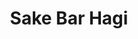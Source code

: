 ---
layout: place
title: "Sake Bar Hagi"
permalink: /new-york/new-york/sake-bar-hagi.html
stateAbbr: NY
stateName: New York
cityName: New York
seo:
  name: "Sake Bar Hagi"
  type: Restaurant
  links: http://www.sakebar-hagi.com/
description: "Cozy, brick-walled Japanese eatery and sake bar, offering yakitori, noodles, and sushi, plus happy hours. Sake Bar Hagi serves delicious sushi in New York, New York. Try fresh Japanese dishes for a great dining experience. Available for takeout, delivery, lunch, and dinner."
place_id: ChIJx-Yt5lNYwokRzwFhNuRwCwQ
photos:
  - name: >-
      places/ChIJx-Yt5lNYwokRzwFhNuRwCwQ/photos/AeeoHcLdNOYP8xLRvK8aowEQgLbZU-WMhOG5D2m2g-qHlfl-lGLrgenRK_z8YIYzITTGrPztul-fqATFWD0kiSKxAcKWez30B1aMOb7Maxc8xO_1UbjytCo7xTl36JV6kV3T3Aw8nlxgjB645gEKHChFeDZgBZGG8zL0H_0Zm9ojEF8JtnjltIIcER14fze-Qivs36TLRf83qnEUa2nkYYAzWiDlhp31vjk86YTgA6sSzHGbeNo6JOzmoIUITgQktwdbVqCdX4bfApj55tx6r87JvqDu8IBfZkbDx2fAdpypVw7ypA
    widthPx: 4032
    heightPx: 3024
    authorAttributions:
      - displayName: Sake Bar Hagi
        uri: https://maps.google.com/maps/contrib/107304864397229136904
        photoUri: >-
          https://lh3.googleusercontent.com/a-/ALV-UjWgzQ4KustiR3xm4AWZndmZMdFYJ8S6kCLBFHhBK0bKuV5PPvrK=s100-p-k-no-mo
    flagContentUri: >-
      https://www.google.com/local/imagery/report/?cb_client=maps_api_places.places_api&image_key=!1e10!2sAF1QipN2IQNRXOoFnsAx_fLjHkQ8_Hnj3t4r_lM6rN-a&hl=en-US
    googleMapsUri: >-
      https://www.google.com/maps/place//data=!3m4!1e2!3m2!1sAF1QipN2IQNRXOoFnsAx_fLjHkQ8_Hnj3t4r_lM6rN-a!2e10!4m2!3m1!1s0x89c25853e62de6c7:0x40b70e4366101cf
  - name: >-
      places/ChIJx-Yt5lNYwokRzwFhNuRwCwQ/photos/AeeoHcK-nW-GbIxxPDk8nhHhuks67RoQyB2MemEAn6SQpSyV3P26MwLLL_LoQg2Je0xV5qL5Se9nE0g1UnE6S8Arp1mkguJhgu3CQx5Bm00OH-XnRw00OMLr7dwqc3Y8M97mOoSXgbpNGs5k732YEHXRscAQr0GcJBd8IUsL_LvMJwIPctnKnXlQVMgiW043VafhvdGcB66-2HE0pF2Rr0mvaePl1LCYbe3JeJVJnD65ZIFHn5--4-WG-n1LA-oNnGo-sk1vNkPm3PQ2wXDejNUV-nb1TjuyrD8H_RqgC2P1ba5a0g
    widthPx: 907
    heightPx: 1209
    authorAttributions:
      - displayName: Sake Bar Hagi
        uri: https://maps.google.com/maps/contrib/107304864397229136904
        photoUri: >-
          https://lh3.googleusercontent.com/a-/ALV-UjWgzQ4KustiR3xm4AWZndmZMdFYJ8S6kCLBFHhBK0bKuV5PPvrK=s100-p-k-no-mo
    flagContentUri: >-
      https://www.google.com/local/imagery/report/?cb_client=maps_api_places.places_api&image_key=!1e10!2sAF1QipO6bY3broLvEiLlQM6fevo9JegOVynGHb-YeshB&hl=en-US
    googleMapsUri: >-
      https://www.google.com/maps/place//data=!3m4!1e2!3m2!1sAF1QipO6bY3broLvEiLlQM6fevo9JegOVynGHb-YeshB!2e10!4m2!3m1!1s0x89c25853e62de6c7:0x40b70e4366101cf
  - name: >-
      places/ChIJx-Yt5lNYwokRzwFhNuRwCwQ/photos/AeeoHcJPmC74vjKdXOP7D9QrYJF1cNUaPdxFQV2YVcT1XtB4-PeF3_WU1xrSESC6DoexoFALYuA5LsxC8vzW_vVVCTi1EQOkJeFfzfDJPF0FRVeBB7Iw_WzcnImyi6vm9fwW1VqdgW3HCIjycNHFJvY6Yr2rAPCRMPpyak9rGzy8r0vncXZ8poz43t_-X-YN6tWPohBbECU1fu98KCDfxC83_6oWIqKXfbjAIoWgrCEzxfP5YBOQiAl_aMYCtEHtzl3KUzt9xP6AN-SW8K6S-gLJblKEiqPSa-uRJV1OYq4BLQFNjgpQS3PN-3CjQy1zGuUsHIW5BHufPMPkeCMtfvQUmi2VTbB1zib5T_tXEBpdP_Ya3u7TXiQ_y0BOD08dTDx42kyxokCQIjPo75WbUhJSp3RL910MYFhbcmGlArjtXdec9Nwc
    widthPx: 4000
    heightPx: 2252
    authorAttributions:
      - displayName: Sam Hahn
        uri: https://maps.google.com/maps/contrib/104963205589015758318
        photoUri: >-
          https://lh3.googleusercontent.com/a/ACg8ocKtw6lOQ0HOr1Ykb9IQuoHRm_wjLT2lbGe0Ry2Jja46ACatqFih=s100-p-k-no-mo
    flagContentUri: >-
      https://www.google.com/local/imagery/report/?cb_client=maps_api_places.places_api&image_key=!1e10!2sCIHM0ogKEICAgMDgscChlAE&hl=en-US
    googleMapsUri: >-
      https://www.google.com/maps/place//data=!3m4!1e2!3m2!1sCIHM0ogKEICAgMDgscChlAE!2e10!4m2!3m1!1s0x89c25853e62de6c7:0x40b70e4366101cf
  - name: >-
      places/ChIJx-Yt5lNYwokRzwFhNuRwCwQ/photos/AeeoHcIl5l7ddK6jPZg-App_xGR3-dpBc3nZLFvnnWd2eYZbgbgB_CiCxCNrZt8BFqCcyE-ZV5PD8ynRTU0jQmgxJZdL59asXuji1s-LSQxpEyx8R9gGTzsX2w9K-ppq9RZ18jhYrjNPBtzrfRSfjeFwQ3Mifh75xEe5ljI9gCYhR_C027dHulM3V6t9GQhH5hSZwusu82xX7meIBL5wllMb6G4UgT27vdALsgfpYQK8oXweeyxwoucNwPgAFBHKCzPCoXmQ-O17hsgUQ74fPgYwHaY7SxVImrcF6vfB8-uWGTopi4wvdcKOi5NKz8P4ZWeKibXVxhxNJrUQGtqDVKGKLWMiFXZj-v9Vh--Cabx4E5PuECq8tIUbSsUrg2gz9RK2TA6vyXlmlN9JAEJz5cBnIrYXYPMDGoHuyPhf9ilx22WQzfTd
    widthPx: 3024
    heightPx: 4032
    authorAttributions:
      - displayName: Doron Magen
        uri: https://maps.google.com/maps/contrib/104692171507760928742
        photoUri: >-
          https://lh3.googleusercontent.com/a-/ALV-UjUs9fJWbQDVLLhw5isyintxyPU8Y8dYDMG4WMa6AmNeraocVqA=s100-p-k-no-mo
    flagContentUri: >-
      https://www.google.com/local/imagery/report/?cb_client=maps_api_places.places_api&image_key=!1e10!2sCIHM0ogKEICAgMDwrrr3nAE&hl=en-US
    googleMapsUri: >-
      https://www.google.com/maps/place//data=!3m4!1e2!3m2!1sCIHM0ogKEICAgMDwrrr3nAE!2e10!4m2!3m1!1s0x89c25853e62de6c7:0x40b70e4366101cf
  - name: >-
      places/ChIJx-Yt5lNYwokRzwFhNuRwCwQ/photos/AeeoHcL7SHL-zHgJ_WsaEKoQUBMoARePXTgNBSStgxedqF_x3gPF724SyCKYAmpGmMH6WrpiARoIB_oqTR4xTvI1AIs3JopvYZHyECCE2rMszaOWQ8YjjtBThhx4VCcixZO60il0Ug99Wx5pZZgJUJHED_5wixMi6i-11R5HgHrxZGhE5-EWc6aSLpJ7uNiClzlNvNenhh6syKEW6g7aZ94Dle60usYM1-gHqv45Cd5c7-tqUvZnt7NZNQ9YAJ_MLEZMLSfbvSLd621opJyzRRPITNe2DtCqmUM0ecb8Jmi0jlQs7DbGymne_T7yMDpryou85Kb23kTvI85j98IMTfWzIGbSv07dYeZY2TsUr3PXn79Swo-0gPjLw-OFw_tUyw1aSSfHyTMaZIkDAUMK5_H6r5UEpV8k_DM-gC7J2H7xWkg2LQ
    widthPx: 4032
    heightPx: 3024
    authorAttributions:
      - displayName: Jonathan Feigenson
        uri: https://maps.google.com/maps/contrib/106254742010683082271
        photoUri: >-
          https://lh3.googleusercontent.com/a-/ALV-UjX2D3XfGF-C33RGw2wl7QUuUp5vITma-a424-mf4Pow7R00hTN7kQ=s100-p-k-no-mo
    flagContentUri: >-
      https://www.google.com/local/imagery/report/?cb_client=maps_api_places.places_api&image_key=!1e10!2sCIHM0ogKEICAgIDEsazXCw&hl=en-US
    googleMapsUri: >-
      https://www.google.com/maps/place//data=!3m4!1e2!3m2!1sCIHM0ogKEICAgIDEsazXCw!2e10!4m2!3m1!1s0x89c25853e62de6c7:0x40b70e4366101cf
  - name: >-
      places/ChIJx-Yt5lNYwokRzwFhNuRwCwQ/photos/AeeoHcIOwogG0PH0cfcPtL5rK-nC-jT3x6TerKxxCLMInmkOAVSsn5ttUDhaVm4XZpmyRULWZ9B53wSHd9zaeFlhlkrJ1ZyM6yhJMdDMUhvx9C-ef3iGiU757jm452gWMeLXHu3cGjkySf3GKL681ayi_kXSjjt3OmBfXqajK0p3EV1M7KHG_FbbeU-RAvp1HbowR-4Kp3iPAW44kkx_MI0QcrfXNec-gi5vWgYAvg7SGvmm8FSlqINFybvolor_j3d1b55X1os9JpnYnom0ElmRcJlobuWB2leh0iOKgUqrGHjnulR0pOEO3o0p2n8BF8KJmxbQL0gZQ-PPCE7vWBAzJroNx1FcE-weh0F-MyzeS9bB5gb3fJbbFsE73RGMXXiN_7xDGZahtQBJH_3_7ui8qi3Y0kpY545Oel1NfxJfUVC4aWKC
    widthPx: 3024
    heightPx: 4032
    authorAttributions:
      - displayName: Allison L.
        uri: https://maps.google.com/maps/contrib/100824378751685313967
        photoUri: >-
          https://lh3.googleusercontent.com/a-/ALV-UjW_BmtFeAyPX9ZlAaCc0GpgPpRECV3CpoJExznN_ehu_MTXHNK3=s100-p-k-no-mo
    flagContentUri: >-
      https://www.google.com/local/imagery/report/?cb_client=maps_api_places.places_api&image_key=!1e10!2sCIHM0ogKEICAgIDHm9arqQE&hl=en-US
    googleMapsUri: >-
      https://www.google.com/maps/place//data=!3m4!1e2!3m2!1sCIHM0ogKEICAgIDHm9arqQE!2e10!4m2!3m1!1s0x89c25853e62de6c7:0x40b70e4366101cf
  - name: >-
      places/ChIJx-Yt5lNYwokRzwFhNuRwCwQ/photos/AeeoHcIu0ZsXuNVRkhwdEe5ULNqWi61G0Hj7WGvzf3vxvHPrkq8-kadniUg4DZh5V30r_wGEcTJ1klb6YG6hWM-bJMarmEaIk9EI8RPjjxPpdjLdQkK4R_ee_n4fX21uMKsYuXth96MyCD2fiBpf0npMoPj1-RWzTwHrCnuAeHErtcmK488d2WSUeHtIWhyWb3t8CNeFIqsEj28lVnzgcR34fCglfoIvkHrTzO4uqJhIUvHpcab67hJsH6nACgXcWeuZZgSyA2e8lP_FgYTOs9pdmbyLC1aJLUbQw5wtYN0ss6mY4F0AZvWqwG_8EtiBNunvwhqhE-d_Nh5pxatFPumxfNfJhpcRel-KUdTImbXUzzAjhmrBkAo5HvAy4WGtarjMjOP5qc2gJHMgPqDljEzm6tTvjlQN1_H3YGR4MYUPM80jiA
    widthPx: 3024
    heightPx: 4032
    authorAttributions:
      - displayName: Meena Hwang
        uri: https://maps.google.com/maps/contrib/101400097197901037715
        photoUri: >-
          https://lh3.googleusercontent.com/a-/ALV-UjVrHKMAHJBIzCe2fjWwTOOgaiz8lS1QCPO8W5UW98zW4AxlrmBx=s100-p-k-no-mo
    flagContentUri: >-
      https://www.google.com/local/imagery/report/?cb_client=maps_api_places.places_api&image_key=!1e10!2sCIHM0ogKEICAgICHu-6VEA&hl=en-US
    googleMapsUri: >-
      https://www.google.com/maps/place//data=!3m4!1e2!3m2!1sCIHM0ogKEICAgICHu-6VEA!2e10!4m2!3m1!1s0x89c25853e62de6c7:0x40b70e4366101cf
  - name: >-
      places/ChIJx-Yt5lNYwokRzwFhNuRwCwQ/photos/AeeoHcJcgh9bxygvsvUFegGGVvJ7AgtWB4P24Kco-flNca1DOz7Pnfr31XjhPbtyqGZLFAOgHkrs2WchsKMYyH3NyUKBD-i8EjNy0j0El41EPzIPht1M25df3jhMFc32IjpWZ2_4UgWkYeLcGYHPKRfmnzEiSCnEodVvvTIRyceK7z4RDD2GxDL478DPpzBAlVSXBzGvtZrBvb44lOEpV8NVDeNuAtiUrlJGb4ACRMqkbLJLDSSaoszFUwnrzBLS4rT1CuahD8NSBVHN3pMFFzMvcaVL5gOoAHoI5NICvt2d1LJdqxK1VcLIa0brYc4GBwYJzgHwjA4Dv6DAxquM5DH88DEMU-ohXbXQuavEt7Lq8Sp8JHcrodPCe-rUfOb37lZjIrESnk0IRiR8H6v8u67Q3eRRXxjW6oSUxKMR9j9Zqo32en4b
    widthPx: 4032
    heightPx: 3024
    authorAttributions:
      - displayName: Palash Badjatya
        uri: https://maps.google.com/maps/contrib/114774872446602400434
        photoUri: >-
          https://lh3.googleusercontent.com/a-/ALV-UjXql4tNW65f_y1KKaeEMIhzLKgOckUiThPDEOxQvqieeKjBvrVA=s100-p-k-no-mo
    flagContentUri: >-
      https://www.google.com/local/imagery/report/?cb_client=maps_api_places.places_api&image_key=!1e10!2sCIHM0ogKEICAgICGwJHtpQE&hl=en-US
    googleMapsUri: >-
      https://www.google.com/maps/place//data=!3m4!1e2!3m2!1sCIHM0ogKEICAgICGwJHtpQE!2e10!4m2!3m1!1s0x89c25853e62de6c7:0x40b70e4366101cf
  - name: >-
      places/ChIJx-Yt5lNYwokRzwFhNuRwCwQ/photos/AeeoHcLpU-p2ecINazqtfbKgjHugyyydHgl6usHQZA8cgBGlswASu0oqO2QBeDbkQgMzxX-Ghk99bNrsawL1gkEoH19kEieNpMiVO3TO-Gc7vHNmcPS41jeScNejCu-x56Rlz7DlxymoS4yYJFK82p7tG2JSLsZJdKi7fbvNhdJk7pKg2fIWrQFYV1SEPJQbGKh8SQB98gdB_N_Q5Yqaass0oE4kEHi35BolMPKetl4WexvjV1tpZWUrjFzygZ6Jja627ygXbVtdpCPERaQgyRh7ntQtV8j9Xphk-b65qr5GQ3ZustsG2vFBGrLgZ5BHFj5kRGxj8yE291C3tfrks40Tq2lB0ycZ7-cKyXXKA8y4HoefoDAwOIVHpY4ikaO_BgAvNAB655jrrufMR4yejt66R8v3fMvu8VonA85nTJZtK0SgQDJD
    widthPx: 4032
    heightPx: 3024
    authorAttributions:
      - displayName: Wendy Wang
        uri: https://maps.google.com/maps/contrib/103017966193650316129
        photoUri: >-
          https://lh3.googleusercontent.com/a-/ALV-UjXUmZzE4hIJofFttNjyXK1unnkNns9k96eqAxCpuo3R3l-VPm0UhA=s100-p-k-no-mo
    flagContentUri: >-
      https://www.google.com/local/imagery/report/?cb_client=maps_api_places.places_api&image_key=!1e10!2sCIHM0ogKEICAgIDZuJGs_gE&hl=en-US
    googleMapsUri: >-
      https://www.google.com/maps/place//data=!3m4!1e2!3m2!1sCIHM0ogKEICAgIDZuJGs_gE!2e10!4m2!3m1!1s0x89c25853e62de6c7:0x40b70e4366101cf
  - name: >-
      places/ChIJx-Yt5lNYwokRzwFhNuRwCwQ/photos/AeeoHcKfr7Yt1rUNfOY9hSYaUwwHcX70Qnl3RdaB5wgG8Hdomq0DCralZ14ocUqy6G6CCHaFf4dEXq2fRW_YN8XhHNqbuHFudp-0MuWm83W4saJBS0F6tvOUx5S7TLagLNTVdJ_oVFzaKn3-uUobYu75jb_aCswjBTy4Jc6zeAqeD8K4bxw6aWfoBnksRzShHWbZCBZXtOamyoby5Lpmn8aNVEPl2f4_la3A0cb8oT2htTwircPipbB1CZ1GVvAKT5FSZS2f3SD-bqNhG0McbPVlnkFsdfxozWWPoIQB3A6QBFFrKkEFyVC8GBbWOpMVB1HB2tNIwJ-N6dkJU1sQgrv7J5eGNoq4cojCqSubfDrsIgY5SJJdk4VoVyrvwHtGXDDjuaVe1y-muBpSb-6WWKzH7HRkJQItupDs7A-8PA1XiFkF6A
    widthPx: 3024
    heightPx: 4032
    authorAttributions:
      - displayName: Allison L.
        uri: https://maps.google.com/maps/contrib/100824378751685313967
        photoUri: >-
          https://lh3.googleusercontent.com/a-/ALV-UjW_BmtFeAyPX9ZlAaCc0GpgPpRECV3CpoJExznN_ehu_MTXHNK3=s100-p-k-no-mo
    flagContentUri: >-
      https://www.google.com/local/imagery/report/?cb_client=maps_api_places.places_api&image_key=!1e10!2sCIHM0ogKEICAgIDHm9araQ&hl=en-US
    googleMapsUri: >-
      https://www.google.com/maps/place//data=!3m4!1e2!3m2!1sCIHM0ogKEICAgIDHm9araQ!2e10!4m2!3m1!1s0x89c25853e62de6c7:0x40b70e4366101cf
address: 245 W 51st St, New York, NY 10019, USA
street: 245 W 51st St
city: New York
state: NY
zip: '10019'
country: USA
neighborhood: null
latitude: '40.762742'
longitude: '-73.984961'
accessibility_options:
  wheelchairAccessibleParking: false
  wheelchairAccessibleEntrance: true
  wheelchairAccessibleRestroom: true
  wheelchairAccessibleSeating: true
business_status: OPERATIONAL
name: Sake Bar Hagi
google_maps_links:
  directionsUri: >-
    https://www.google.com/maps/dir//''/data=!4m7!4m6!1m1!4e2!1m2!1m1!1s0x89c25853e62de6c7:0x40b70e4366101cf!3e0
  placeUri: https://maps.google.com/?cid=291450726362710479
  writeAReviewUri: >-
    https://www.google.com/maps/place//data=!4m3!3m2!1s0x89c25853e62de6c7:0x40b70e4366101cf!12e1
  reviewsUri: >-
    https://www.google.com/maps/place//data=!4m4!3m3!1s0x89c25853e62de6c7:0x40b70e4366101cf!9m1!1b1
  photosUri: >-
    https://www.google.com/maps/place//data=!4m3!3m2!1s0x89c25853e62de6c7:0x40b70e4366101cf!10e5
primary_type: Japanese Restaurant
opening_hours:
  regular: null
  current: null
secondary_opening_hours:
  regular:
    weekdayDescriptions: null
    type: null
  current:
    weekdayDescriptions: null
    type: null
phone: (212) 956-2429
price_level: PRICE_LEVEL_MODERATE
price_range: $30 &ndash; $50
rating: '4.4'
rating_count: 1007
website: http://www.sakebar-hagi.com/
reviews:
  - name: >-
      places/ChIJx-Yt5lNYwokRzwFhNuRwCwQ/reviews/ChZDSUhNMG9nS0VJQ0FnTURnaXZqZWVnEAE
    relativePublishTimeDescription: a month ago
    rating: 4
    text:
      text: "We had a good experience at Sake Bar Hagi. The food was tasty, and one thing we really appreciated was how fast everything arrived—definitely a plus when you’re hungry!\n•\tGlazed Edamame: I liked the flavor, but it was a bit spicy.\n•\tGyoza: The taste was great, but it was a bit crispy. I enjoyed it, but my partner prefers a softer texture.\n•\tChicken Yakisoba: Really good! One of the highlights of the meal.\n•\tSweet Potato Sushi: The taste was nice, and you wouldn’t even guess it was sweet potato.\n•\tVeggie Sushi: My partner liked it but didn’t love it. The presentation could have been better."
      languageCode: en
    originalText:
      text: "We had a good experience at Sake Bar Hagi. The food was tasty, and one thing we really appreciated was how fast everything arrived—definitely a plus when you’re hungry!\n•\tGlazed Edamame: I liked the flavor, but it was a bit spicy.\n•\tGyoza: The taste was great, but it was a bit crispy. I enjoyed it, but my partner prefers a softer texture.\n•\tChicken Yakisoba: Really good! One of the highlights of the meal.\n•\tSweet Potato Sushi: The taste was nice, and you wouldn’t even guess it was sweet potato.\n•\tVeggie Sushi: My partner liked it but didn’t love it. The presentation could have been better."
      languageCode: en
    authorAttribution:
      displayName: Mika Nesseroff Art Studio
      uri: https://www.google.com/maps/contrib/103631033800121455667/reviews
      photoUri: >-
        https://lh3.googleusercontent.com/a-/ALV-UjUsaZw4ZC8fTgkMpucTqvKtuEp0eqMYJu_o7ZviuHVYDPXr_BEg=s128-c0x00000000-cc-rp-mo-ba2
    publishTime: '2025-02-23T22:45:52.199138Z'
    flagContentUri: >-
      https://www.google.com/local/review/rap/report?postId=ChZDSUhNMG9nS0VJQ0FnTURnaXZqZWVnEAE&d=17924085&t=1
    googleMapsUri: >-
      https://www.google.com/maps/reviews/data=!4m6!14m5!1m4!2m3!1sChZDSUhNMG9nS0VJQ0FnTURnaXZqZWVnEAE!2m1!1s0x89c25853e62de6c7:0x40b70e4366101cf
  - name: >-
      places/ChIJx-Yt5lNYwokRzwFhNuRwCwQ/reviews/ChZDSUhNMG9nS0VJQ0FnTURRbGYyVGJBEAE
    relativePublishTimeDescription: a month ago
    rating: 5
    text:
      text: >-
        Great Place. It was recommended to me on a Facebook group [eat outside
        your world] and we went before seeing the final dress rehearsal for Good
        Night, and Good Luck. Will definitely be back. The 1up machine near the
        bathroom is a great touch.
      languageCode: en
    originalText:
      text: >-
        Great Place. It was recommended to me on a Facebook group [eat outside
        your world] and we went before seeing the final dress rehearsal for Good
        Night, and Good Luck. Will definitely be back. The 1up machine near the
        bathroom is a great touch.
      languageCode: en
    authorAttribution:
      displayName: Richard Scott
      uri: https://www.google.com/maps/contrib/115213331144427255324/reviews
      photoUri: >-
        https://lh3.googleusercontent.com/a-/ALV-UjXoTPfvV7USDlpvpyLjeEBtpiYTs0mlvyHrkNe2qZ-pSzwtmRsblg=s128-c0x00000000-cc-rp-mo-ba3
    publishTime: '2025-03-12T16:48:50.178134Z'
    flagContentUri: >-
      https://www.google.com/local/review/rap/report?postId=ChZDSUhNMG9nS0VJQ0FnTURRbGYyVGJBEAE&d=17924085&t=1
    googleMapsUri: >-
      https://www.google.com/maps/reviews/data=!4m6!14m5!1m4!2m3!1sChZDSUhNMG9nS0VJQ0FnTURRbGYyVGJBEAE!2m1!1s0x89c25853e62de6c7:0x40b70e4366101cf
  - name: >-
      places/ChIJx-Yt5lNYwokRzwFhNuRwCwQ/reviews/ChZDSUhNMG9nS0VJQ0FnSUNQdnNIT2NBEAE
    relativePublishTimeDescription: 4 months ago
    rating: 3
    text:
      text: >-
        We passed by this place and saw good review, so we went it.


        The staff members are brilliant and deserve all the praise of their
        service. The food, unfortunately, could be improved. The okonomiyaki was
        not great, I could only eat a slice of it. The noodle was just okay, and
        I am being generous.
      languageCode: en
    originalText:
      text: >-
        We passed by this place and saw good review, so we went it.


        The staff members are brilliant and deserve all the praise of their
        service. The food, unfortunately, could be improved. The okonomiyaki was
        not great, I could only eat a slice of it. The noodle was just okay, and
        I am being generous.
      languageCode: en
    authorAttribution:
      displayName: Ailsa Dempsey
      uri: https://www.google.com/maps/contrib/106246654228807375701/reviews
      photoUri: >-
        https://lh3.googleusercontent.com/a-/ALV-UjWUEWpai15VnkfA066638eRHIJqAVtve6OVsPmhbBJLXqH2vSrY=s128-c0x00000000-cc-rp-mo-ba4
    publishTime: '2024-11-24T21:30:56.640230Z'
    flagContentUri: >-
      https://www.google.com/local/review/rap/report?postId=ChZDSUhNMG9nS0VJQ0FnSUNQdnNIT2NBEAE&d=17924085&t=1
    googleMapsUri: >-
      https://www.google.com/maps/reviews/data=!4m6!14m5!1m4!2m3!1sChZDSUhNMG9nS0VJQ0FnSUNQdnNIT2NBEAE!2m1!1s0x89c25853e62de6c7:0x40b70e4366101cf
  - name: >-
      places/ChIJx-Yt5lNYwokRzwFhNuRwCwQ/reviews/ChZDSUhNMG9nS0VJQ0FnSURQNy1yU0x3EAE
    relativePublishTimeDescription: 4 months ago
    rating: 5
    text:
      text: >-
        This place was a nice little surprise.  It's kind of like a blend of
        many kinds of small Japanese restaurants into one, almost like a
        restaurant sampler and a great bar in one. What this meant to us is that
        while I am not sure that any single food dish we had was a 10/10, the
        vast amount of unique foods we could try alone made the place a good
        spot.  The vast selection of sake and other Japanese beverages that pair
        well with those dishes made it a great spot.  There were grilled meats,
        ramen, sushi, onigiri, okonomiyaki, and more.


        If you are an adventurous eater, you would likely be satisfied with many
        of the options.  From the grilled meat side we tried beef tongue which
        we both agreed was good and chicken gizzards which split our group
        texturally.  We had gotten the pickles with this (oshinko) and I would
        highly recommend pairing any grilled meats with those and a drink.  I
        would comment that the kimchi didn't really fit with the pickles, but we
        loved the pickled daikon and the spicier green pickles.  The monk liver
        and salmon roe (ankimo) was another adventurous dish that we thought was
        okay.  The spaghetti with creamy spicy cod roe (mentai pasta) was
        another very unique one, we could have taken or left.


        Overall though, I would suggest trying maybe fried and grilled meats
        with the pickles and booze.  We also tried two types of onigiri which
        were both very good, plum filling the non grilled one and spicy cod roe
        filling the grilled one.  Both of the onigiri were excellent, but I
        really think the grilled onigiri stands out as perhaps the best dish of
        the night.


        We did try the miso soup, which was very good, however there is a lot of
        salt in all the food so I would tell anyone to consider if they really
        need that much salt before ordering.  We tried a sushi roll, which was
        good, but it was hard not to find the sushi selection just a little bit
        disappointing.  There were maki rolls and sashimi, but no nigiri or
        temaki which just seems like such an easy miss.  There's a big
        difference between a quality slice of yellowtail nigiri and a maki roll.


        I wish we would have gotten to try more, but we left very stuffed and
        also a bit tipsy.  We were very free flowing in our orders, ordering
        just a few items at a time and the staff seemed very prepared and
        acquainted with that.  We also ordered a nigori bottle of sake to start
        (this was a great deal and kicked us off properly) before we later
        finished with a higher proof shochu and mixed drink.  I do think I would
        have appreciated the option to get flights here to lean more heavily
        into the trying everything vibe.  I have never had shochu before and
        while my selection was fine, it would have been nice to know if I just
        picked the wrong one or if I'm just not a huge shochu fan without having
        to order several entire drinks.  Same for the sake honestly, need
        flights.


        The restaurant itself seemed fairly clean, was popular but not
        overcrowded, and was very well themed.  There were anime posters, manga,
        a vertical standing record player, the bar looked cool.  Overall a good
        vibe.
      languageCode: en
    originalText:
      text: >-
        This place was a nice little surprise.  It's kind of like a blend of
        many kinds of small Japanese restaurants into one, almost like a
        restaurant sampler and a great bar in one. What this meant to us is that
        while I am not sure that any single food dish we had was a 10/10, the
        vast amount of unique foods we could try alone made the place a good
        spot.  The vast selection of sake and other Japanese beverages that pair
        well with those dishes made it a great spot.  There were grilled meats,
        ramen, sushi, onigiri, okonomiyaki, and more.


        If you are an adventurous eater, you would likely be satisfied with many
        of the options.  From the grilled meat side we tried beef tongue which
        we both agreed was good and chicken gizzards which split our group
        texturally.  We had gotten the pickles with this (oshinko) and I would
        highly recommend pairing any grilled meats with those and a drink.  I
        would comment that the kimchi didn't really fit with the pickles, but we
        loved the pickled daikon and the spicier green pickles.  The monk liver
        and salmon roe (ankimo) was another adventurous dish that we thought was
        okay.  The spaghetti with creamy spicy cod roe (mentai pasta) was
        another very unique one, we could have taken or left.


        Overall though, I would suggest trying maybe fried and grilled meats
        with the pickles and booze.  We also tried two types of onigiri which
        were both very good, plum filling the non grilled one and spicy cod roe
        filling the grilled one.  Both of the onigiri were excellent, but I
        really think the grilled onigiri stands out as perhaps the best dish of
        the night.


        We did try the miso soup, which was very good, however there is a lot of
        salt in all the food so I would tell anyone to consider if they really
        need that much salt before ordering.  We tried a sushi roll, which was
        good, but it was hard not to find the sushi selection just a little bit
        disappointing.  There were maki rolls and sashimi, but no nigiri or
        temaki which just seems like such an easy miss.  There's a big
        difference between a quality slice of yellowtail nigiri and a maki roll.


        I wish we would have gotten to try more, but we left very stuffed and
        also a bit tipsy.  We were very free flowing in our orders, ordering
        just a few items at a time and the staff seemed very prepared and
        acquainted with that.  We also ordered a nigori bottle of sake to start
        (this was a great deal and kicked us off properly) before we later
        finished with a higher proof shochu and mixed drink.  I do think I would
        have appreciated the option to get flights here to lean more heavily
        into the trying everything vibe.  I have never had shochu before and
        while my selection was fine, it would have been nice to know if I just
        picked the wrong one or if I'm just not a huge shochu fan without having
        to order several entire drinks.  Same for the sake honestly, need
        flights.


        The restaurant itself seemed fairly clean, was popular but not
        overcrowded, and was very well themed.  There were anime posters, manga,
        a vertical standing record player, the bar looked cool.  Overall a good
        vibe.
      languageCode: en
    authorAttribution:
      displayName: Dan Oliver
      uri: https://www.google.com/maps/contrib/105555568109608341566/reviews
      photoUri: >-
        https://lh3.googleusercontent.com/a-/ALV-UjUFdi4lxs3K7xa1MtARIg_C3CQHN3c_G3wr-WoDmowgrjJi5bH7sQ=s128-c0x00000000-cc-rp-mo-ba5
    publishTime: '2024-12-06T16:26:45.422490Z'
    flagContentUri: >-
      https://www.google.com/local/review/rap/report?postId=ChZDSUhNMG9nS0VJQ0FnSURQNy1yU0x3EAE&d=17924085&t=1
    googleMapsUri: >-
      https://www.google.com/maps/reviews/data=!4m6!14m5!1m4!2m3!1sChZDSUhNMG9nS0VJQ0FnSURQNy1yU0x3EAE!2m1!1s0x89c25853e62de6c7:0x40b70e4366101cf
  - name: >-
      places/ChIJx-Yt5lNYwokRzwFhNuRwCwQ/reviews/ChdDSUhNMG9nS0VJQ0FnSUNuOF9MLTVRRRAB
    relativePublishTimeDescription: 6 months ago
    rating: 1
    text:
      text: >-
        Tip Included, Bad Service, Smelly Restaurant - Not My Place Anymore...


        We’ve been to Sake Bar many times before, across their different
        locations, and have had a lot of great experiences. Among friends and
        family, I’ve always recommended Sake Bar as the go-to place to hang out.
        Even though they’ve moved around, Sake Bar was my number-one Japanese
        restaurant, and I didn't want to lose that connection.


        However, my recent experiences there were awful. During my last two
        visits, the food was either overly salty or incredibly bland. The
        okonomiyaki was the worst—it tasted like it had just been microwaved,
        with an unreasonably salty flavor.


        The karaage and spicy karaage were over-fried and rock-hard. Sure, they
        were crispy—so crispy they made my jaw hurt! The sunakimo, on the other
        hand, was dripping with oil, making every bite unpleasant.


        To make matters worse, main dish; eel over rice arrived around 15
        minutes after we had finished all our appetizers—talk about bad timing.


        The entire restaurant had an awful smell, and it was a relief to get
        outside and breathe fresh air. It really makes me wonder what’s wrong
        with their ventilation system.


        And to top it all off, they charged a tip automatically for our table of
        just two people. I’m pretty sure this isn’t legal, and the server didn’t
        even mention it when handing us the bill. Wow. Expecting extra tips
        without providing good service? No thanks.
      languageCode: en
    originalText:
      text: >-
        Tip Included, Bad Service, Smelly Restaurant - Not My Place Anymore...


        We’ve been to Sake Bar many times before, across their different
        locations, and have had a lot of great experiences. Among friends and
        family, I’ve always recommended Sake Bar as the go-to place to hang out.
        Even though they’ve moved around, Sake Bar was my number-one Japanese
        restaurant, and I didn't want to lose that connection.


        However, my recent experiences there were awful. During my last two
        visits, the food was either overly salty or incredibly bland. The
        okonomiyaki was the worst—it tasted like it had just been microwaved,
        with an unreasonably salty flavor.


        The karaage and spicy karaage were over-fried and rock-hard. Sure, they
        were crispy—so crispy they made my jaw hurt! The sunakimo, on the other
        hand, was dripping with oil, making every bite unpleasant.


        To make matters worse, main dish; eel over rice arrived around 15
        minutes after we had finished all our appetizers—talk about bad timing.


        The entire restaurant had an awful smell, and it was a relief to get
        outside and breathe fresh air. It really makes me wonder what’s wrong
        with their ventilation system.


        And to top it all off, they charged a tip automatically for our table of
        just two people. I’m pretty sure this isn’t legal, and the server didn’t
        even mention it when handing us the bill. Wow. Expecting extra tips
        without providing good service? No thanks.
      languageCode: en
    authorAttribution:
      displayName: Piboon Thongtanyong (Otto)
      uri: https://www.google.com/maps/contrib/106369481885131554538/reviews
      photoUri: >-
        https://lh3.googleusercontent.com/a-/ALV-UjUyKkCVSNJctDrYJwcNACM4opxvtJi4CFI9ShRXvrtCuNZYNPTSRw=s128-c0x00000000-cc-rp-mo-ba5
    publishTime: '2024-09-29T18:43:24.634586Z'
    flagContentUri: >-
      https://www.google.com/local/review/rap/report?postId=ChdDSUhNMG9nS0VJQ0FnSUNuOF9MLTVRRRAB&d=17924085&t=1
    googleMapsUri: >-
      https://www.google.com/maps/reviews/data=!4m6!14m5!1m4!2m3!1sChdDSUhNMG9nS0VJQ0FnSUNuOF9MLTVRRRAB!2m1!1s0x89c25853e62de6c7:0x40b70e4366101cf
parking_options:
  paidStreetParking: true
  valetParking: false
payment_options:
  acceptsCreditCards: true
  acceptsDebitCards: true
  acceptsCashOnly: false
  acceptsNfc: true
allow_dogs: null
curbside_pickup: null
delivery: true
dine_in: true
good_for_children: true
good_for_groups: true
good_for_sports: false
live_music: false
menu_for_children: false
outdoor_seating: null
reservable: true
restroom: true
serves_beer: true
serves_breakfast: false
serves_brunch: null
serves_cocktails: true
serves_coffee: false
serves_dinner: true
serves_dessert: true
serves_lunch: true
serves_vegetarian_food: true
serves_wine: true
takeout: true
summary: >-
  Cozy, brick-walled Japanese eatery and sake bar, offering yakitori, noodles,
  and sushi, plus happy hours.

---